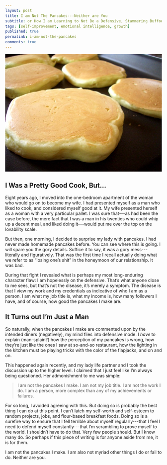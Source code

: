 ```yaml
---
layout: post
title: I am Not The Pancakes---Neither are You
subtitle: or How I am Learning to Not Be a Defensive, Stammering Buffoon
tags: [self-improvement, emotional intelligence, growth]
published: true
permalink: i-am-not-the-pancakes
comments: true
---
```



![pancakes](/graphics/pancakes.jpg)


## I Was a Pretty Good Cook, But…

Eight years ago, I moved into the one-bedroom apartment of the woman who would
go on to become my wife. I had presented myself as a man who liked to cook, and
considered myself good at it. My wife presented herself as a woman with a very
particular pallet. I was sure that---as had been the case before, the mere fact
that I was a man in his twenties who could whip up a decent meal, and liked
doing it---would put me over the top on the lovability scale.

But then, one morning, I decided to surprise my lady with pancakes. I had never
made homemade pancakes before. You can see where this is going. I will spare you
the gory details. Suffice it to say, it was a gory mess---literally and
figuratively. That was the first time I recall actually doing what we refer to
as “losing one’s shit” in the honeymoon of our relationship. It was bad.

During that fight I revealed what is perhaps my most long-enduring character
flaw: I am hopelessly on the defensive. That’s what anyone close to me sees, but
that’s not the disease, it’s merely a symptom. The disease is that I view my
work and my credentials as indicative of who I am as a person. I am what my job
title is, what my income is, how many followers I have, and of course, how good
the pancakes I make are.

## It Turns out I’m Just a Man

So naturally, when the pancakes I make are commented upon by the intended diners
(negatively), my mind flies into defensive mode. I *have* to explain
(man-splain?) how the perception of my pancakes is wrong, how they’re just like
the ones I saw at so-and-so restaurant, how the lighting in the kitchen must be
playing tricks with the color of the flapjacks, and on and on.

This happened again recently, and my lady life partner and I took the discussion
up to the higher level. I claimed that I just feel like I’m always being
questioned. Her admonishment to me was simple:

> I am not the pancakes I make. I am not my job title. I am not the work I do. I
> am a person, more complex than any of my achievements or failures.

For so long, I avoided agreeing with this. But doing so is probably the best
thing I can do at this point. I can’t latch my self-worth and self-esteem to
random projects, jobs, and flour-based breakfast foods. Doing so is a surefire
way to ensure that I fell terrible about myself regularly---that I feel I need
to defend myself constantly---that I’m scrambling to prove myself to the world.
I shouldn’t have to do that. Very few people should. But I know many do. So
perhaps if this piece of writing is for anyone aside from me, it is for them.

I am not the pancakes I make. I am also not myriad other things I do or fail to
do. Neither are you.

